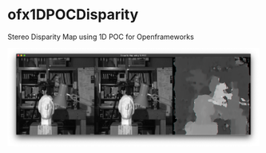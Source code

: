 # ofx1DPOCDisparity
Stereo Disparity Map using 1D POC for Openframeworks

![disparity example](https://github.com/bemoregt/ofx1DPOCDisparity/blob/master/test.png "disaprity"
)
